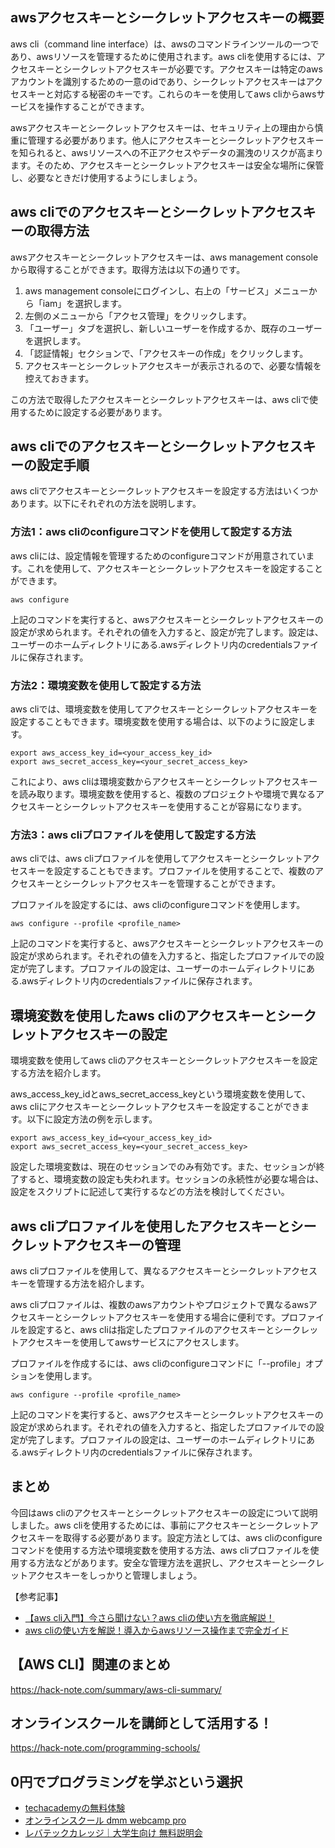 <!--
title:   【aws cli】アクセスキーとシークレットアクセスキーの設定
tags:    AWS,CLI
id:      05ae3e3a9f1ad8fd95eb
private: false
-->


## awsアクセスキーとシークレットアクセスキーの概要

aws cli（command line interface）は、awsのコマンドラインツールの一つであり、awsリソースを管理するために使用されます。aws cliを使用するには、アクセスキーとシークレットアクセスキーが必要です。アクセスキーは特定のawsアカウントを識別するための一意のidであり、シークレットアクセスキーはアクセスキーと対応する秘密のキーです。これらのキーを使用してaws cliからawsサービスを操作することができます。

awsアクセスキーとシークレットアクセスキーは、セキュリティ上の理由から慎重に管理する必要があります。他人にアクセスキーとシークレットアクセスキーを知られると、awsリソースへの不正アクセスやデータの漏洩のリスクが高まります。そのため、アクセスキーとシークレットアクセスキーは安全な場所に保管し、必要なときだけ使用するようにしましょう。

## aws cliでのアクセスキーとシークレットアクセスキーの取得方法

awsアクセスキーとシークレットアクセスキーは、aws management consoleから取得することができます。取得方法は以下の通りです。

1. aws management consoleにログインし、右上の「サービス」メニューから「iam」を選択します。
2. 左側のメニューから「アクセス管理」をクリックします。
3. 「ユーザー」タブを選択し、新しいユーザーを作成するか、既存のユーザーを選択します。
4. 「認証情報」セクションで、「アクセスキーの作成」をクリックします。
5. アクセスキーとシークレットアクセスキーが表示されるので、必要な情報を控えておきます。

この方法で取得したアクセスキーとシークレットアクセスキーは、aws cliで使用するために設定する必要があります。

## aws cliでのアクセスキーとシークレットアクセスキーの設定手順

aws cliでアクセスキーとシークレットアクセスキーを設定する方法はいくつかあります。以下にそれぞれの方法を説明します。

### 方法1：aws cliのconfigureコマンドを使用して設定する方法

aws cliには、設定情報を管理するためのconfigureコマンドが用意されています。これを使用して、アクセスキーとシークレットアクセスキーを設定することができます。

```shell
aws configure
```

上記のコマンドを実行すると、awsアクセスキーとシークレットアクセスキーの設定が求められます。それぞれの値を入力すると、設定が完了します。設定は、ユーザーのホームディレクトリにある.awsディレクトリ内のcredentialsファイルに保存されます。

### 方法2：環境変数を使用して設定する方法

aws cliでは、環境変数を使用してアクセスキーとシークレットアクセスキーを設定することもできます。環境変数を使用する場合は、以下のように設定します。

```shell
export aws_access_key_id=<your_access_key_id>
export aws_secret_access_key=<your_secret_access_key>
```

これにより、aws cliは環境変数からアクセスキーとシークレットアクセスキーを読み取ります。環境変数を使用すると、複数のプロジェクトや環境で異なるアクセスキーとシークレットアクセスキーを使用することが容易になります。

### 方法3：aws cliプロファイルを使用して設定する方法

aws cliでは、aws cliプロファイルを使用してアクセスキーとシークレットアクセスキーを設定することもできます。プロファイルを使用することで、複数のアクセスキーとシークレットアクセスキーを管理することができます。

プロファイルを設定するには、aws cliのconfigureコマンドを使用します。

```shell
aws configure --profile <profile_name>
```

上記のコマンドを実行すると、awsアクセスキーとシークレットアクセスキーの設定が求められます。それぞれの値を入力すると、指定したプロファイルでの設定が完了します。プロファイルの設定は、ユーザーのホームディレクトリにある.awsディレクトリ内のcredentialsファイルに保存されます。

## 環境変数を使用したaws cliのアクセスキーとシークレットアクセスキーの設定

環境変数を使用してaws cliのアクセスキーとシークレットアクセスキーを設定する方法を紹介します。

aws_access_key_idとaws_secret_access_keyという環境変数を使用して、aws cliにアクセスキーとシークレットアクセスキーを設定することができます。以下に設定方法の例を示します。

```shell
export aws_access_key_id=<your_access_key_id>
export aws_secret_access_key=<your_secret_access_key>
```

設定した環境変数は、現在のセッションでのみ有効です。また、セッションが終了すると、環境変数の設定も失われます。セッションの永続性が必要な場合は、設定をスクリプトに記述して実行するなどの方法を検討してください。

## aws cliプロファイルを使用したアクセスキーとシークレットアクセスキーの管理

aws cliプロファイルを使用して、異なるアクセスキーとシークレットアクセスキーを管理する方法を紹介します。

aws cliプロファイルは、複数のawsアカウントやプロジェクトで異なるawsアクセスキーとシークレットアクセスキーを使用する場合に便利です。プロファイルを設定すると、aws cliは指定したプロファイルのアクセスキーとシークレットアクセスキーを使用してawsサービスにアクセスします。

プロファイルを作成するには、aws cliのconfigureコマンドに「--profile」オプションを使用します。

```shell
aws configure --profile <profile_name>
```

上記のコマンドを実行すると、awsアクセスキーとシークレットアクセスキーの設定が求められます。それぞれの値を入力すると、指定したプロファイルでの設定が完了します。プロファイルの設定は、ユーザーのホームディレクトリにある.awsディレクトリ内のcredentialsファイルに保存されます。

## まとめ

今回はaws cliのアクセスキーとシークレットアクセスキーの設定について説明しました。aws cliを使用するためには、事前にアクセスキーとシークレットアクセスキーを取得する必要があります。設定方法としては、aws cliのconfigureコマンドを使用する方法や環境変数を使用する方法、aws cliプロファイルを使用する方法などがあります。安全な管理方法を選択し、アクセスキーとシークレットアクセスキーをしっかりと管理しましょう。

【参考記事】
- [【aws cli入門】今さら聞けない？aws cliの使い方を徹底解説！](https://www.sejuku.net/blog/28069)
- [aws cliの使い方を解説！導入からawsリソース操作まで完全ガイド](https://note.com/morizojapan/n/n69bc2356a175)



## 【AWS CLI】関連のまとめ
https://hack-note.com/summary/aws-cli-summary/



## オンラインスクールを講師として活用する！
https://hack-note.com/programming-schools/



## 0円でプログラミングを学ぶという選択
- [techacademyの無料体験](//af.moshimo.com/af/c/click?a_id=2612475&amp;p_id=1555&amp;pc_id=2816&amp;pl_id=22706&amp;url=https%3a%2f%2ftechacademy.jp%2fhtmlcss-trial%3futm_source%3dmoshimo%26utm_medium%3daffiliate%26utm_campaign%3dtextad)
- [オンラインスクール dmm webcamp pro](//af.moshimo.com/af/c/click?a_id=2612482&amp;p_id=1363&amp;pc_id=2297&amp;pl_id=39999&amp;guid=on)
- [レバテックカレッジ｜大学生向け 無料説明会](//af.moshimo.com/af/c/click?a_id=4071793&p_id=3198&pc_id=7488&pl_id=41848)
